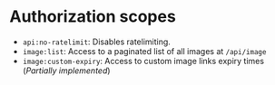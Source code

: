 # Authorization scopes

- `api:no-ratelimit`: Disables ratelimiting.
- `image:list`: Access to a paginated list of all images at `/api/image`
- `image:custom-expiry`: Access to custom image links expiry times (*Partially implemented*)